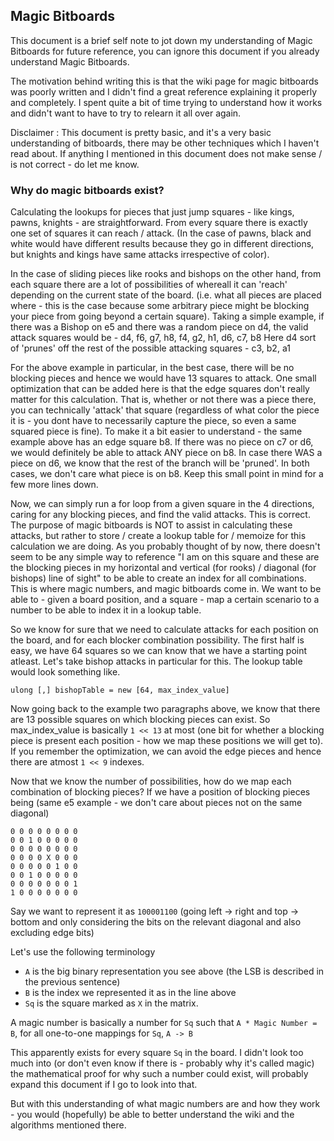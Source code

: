 ## Magic Bitboards

This document is a brief self note to jot down my understanding of Magic Bitboards for future reference, you can ignore this document if you already understand Magic Bitboards.

The motivation behind writing this is that the wiki page for magic bitboards was poorly written and I didn't find a great reference explaining it properly and completely. I spent quite a bit of time trying to understand how it works and didn't want to have to try to relearn it all over again.

Disclaimer : This document is pretty basic, and it's a very basic understanding of bitboards, there may be other techniques which I haven't read about. If anything I mentioned in this document does not make sense / is not correct - do let me know.

### Why do magic bitboards exist?
Calculating the lookups for pieces that just jump squares - like kings, pawns, knights - are straightforward. From every square there is exactly one set of squares it can reach / attack. (In the case of pawns, black and white would have different results because they go in different directions, but knights and kings have same attacks irrespective of color).

In the case of sliding pieces like rooks and bishops on the other hand, from each square there are a lot of possibilities of whereall it can 'reach' depending on the current state of the board. (i.e. what all pieces are placed where - this is the case because some arbitrary piece might be blocking your piece from going beyond a certain square).
Taking a simple example, if there was a Bishop on e5 and there was a random piece on d4, the valid attack squares would be - d4, f6, g7, h8, f4, g2, h1, d6, c7, b8
Here d4 sort of 'prunes' off the rest of the possible attacking squares - c3, b2, a1

For the above example in particular, in the best case, there will be no blocking pieces and hence we would have 13 squares to attack.
One small optimization that can be added here is that the edge squares don't really matter for this calculation. That is, whether or not there was a piece there, you can technically 'attack' that square (regardless of what color the piece it is - you dont have to necessarily capture the piece, so even a same squared piece is fine).
To make it a bit easier to understand - the same example above has an edge square b8. If there was no piece on c7 or d6, we would definitely be able to attack ANY piece on b8. In case there WAS a piece on d6, we know that the rest of the branch will be 'pruned'.
In both cases, we don't care what piece is on b8. Keep this small point in mind for a few more lines down.

Now, we can simply run a for loop from a given square in the 4 directions, caring for any blocking pieces, and find the valid attacks.
This is correct. The purpose of magic bitboards is NOT to assist in calculating these attacks, but rather to store / create a lookup table for / memoize for this calculation we are doing.
As you probably thought of by now, there doesn't seem to be any simple way to reference "I am on this square and these are the blocking pieces in my horizontal and vertical (for rooks) / diagonal (for bishops) line of sight" to be able to create an index for all combinations.
This is where magic numbers, and magic bitboards come in. We want to be able to - given a board position, and a square - map a certain scenario to a number to be able to index it in a lookup table.

So we know for sure that we need to calculate attacks for each position on the board, and for each blocker combination possibility. The first half is easy, we have 64 squares so we can know that we have a starting point atleast.
Let's take bishop attacks in particular for this. The lookup table would look something like.
```
ulong [,] bishopTable = new [64, max_index_value]
```
Now going back to the example two paragraphs above, we know that there are 13 possible squares on which blocking pieces can exist. So max_index_value is basically `1 << 13` at most (one bit for whether a blocking piece is present each position  - how we map these positions we will get to).
If you remember the optimization, we can avoid the edge pieces and hence there are atmost `1 << 9` indexes.

Now that we know the number of possibilities, how do we map each combination of blocking pieces?
If we have a position of blocking pieces being (same e5 example - we don't care about pieces not on the same diagonal)
```
0 0 0 0 0 0 0 0
0 0 1 0 0 0 0 0
0 0 0 0 0 0 0 0
0 0 0 0 X 0 0 0
0 0 0 0 0 1 0 0
0 0 1 0 0 0 0 0
0 0 0 0 0 0 0 1
1 0 0 0 0 0 0 0
```
Say we want to represent it as `100001100` (going left -> right and top -> bottom and only considering the bits on the relevant diagonal and also excluding edge bits)

Let's use the following terminology
- `A` is the big binary representation you see above (the LSB is described in the previous sentence)
- `B` is the index we represented it as in the line above
- `Sq` is the square marked as `X` in the matrix.

A magic number is basically a number for `Sq` such that `A * Magic Number = B`, for all one-to-one mappings for `Sq`, `A -> B`

This apparently exists for every square `Sq` in the board. I didn't look too much into (or don't even know if there is - probably why it's called magic) the mathematical proof for why such a number could exist, will probably expand this document if I go to look into that.

But with this understanding of what magic numbers are and how they work - you would (hopefully) be able to better understand the wiki and the algorithms mentioned there.

